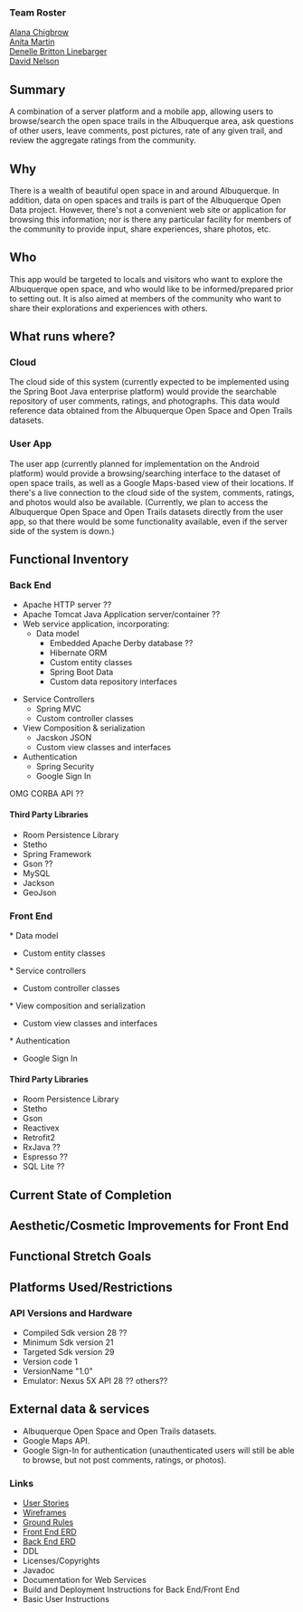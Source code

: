 ### Team Roster 
[Alana Chigbrow](https://github.com/achigbrow)   
[Anita Martin](https://github.com/anita-martin5703)   
[Denelle Britton Linebarger](https://github.com/DBrittonLinebarger)   
[David Nelson](https://github.com/djpn/)

## Summary

A combination of a server platform and a mobile app, allowing users to browse/search the open space trails in the Albuquerque area, ask questions of other users, leave comments, post pictures, rate of any given trail, and review the aggregate ratings from the community.

## Why

There is a wealth of beautiful open space in and around Albuquerque. In addition, data on open spaces and trails is part of the Albuquerque Open Data project. However, there's not a convenient web site or application for browsing this information; nor is there any particular facility for members of the community to provide input, share experiences, share photos, etc.

## Who

This app would be targeted to locals and visitors who want to explore the Albuquerque open space, and who would like to be informed/prepared prior to setting out. It is also aimed at members of the community who want to share their explorations and experiences with others.

## What runs where?
### Cloud

The cloud side of this system (currently expected to be implemented using the Spring Boot Java enterprise platform) would provide the searchable repository of user comments, ratings, and photographs. This data would reference data obtained from the Albuquerque Open Space and Open Trails datasets.

### User App

The user app (currently planned for implementation on the Android platform) would provide a browsing/searching interface to the dataset of open space trails, as well as a Google Maps-based view of their locations. If there's a live connection to the cloud side of the system, comments, ratings, and photos would also be available. (Currently, we plan to access the Albuquerque Open Space and Open Trails datasets directly from the user app, so that there would be some functionality available, even if the server side of the system is down.)


## Functional Inventory  

### Back End    

- Apache HTTP server  ??
- Apache Tomcat Java Application server/container  ??
- Web service application, incorporating:   
    * Data model    
      * Embedded Apache Derby database ??
      * Hibernate ORM    
      * Custom entity classes   
      * Spring Boot Data    
      * Custom data repository interfaces    
 * Service Controllers  
   * Spring MVC  
   * Custom controller classes  
 * View Composition & serialization  
   * Jacskon JSON  
   * Custom view classes and interfaces  
 * Authentication  
   * Spring Security  
   * Google Sign In


OMG CORBA API ??

#### Third Party Libraries
* Room Persistence Library  
* Stetho    
* Spring Framework
* Gson ??  
* MySQL    
* Jackson  
* GeoJson  


### Front End   

\* Data model 
  * Custom entity classes 

\* Service controllers   
  * Custom controller classes  

\* View composition and serialization 
  * Custom view classes and interfaces

\* Authentication  
  * Google Sign In




#### Third Party Libraries
* Room Persistence Library  
* Stetho  
* Gson  
* Reactivex  
* Retrofit2
* RxJava ??  
* Espresso ??  
* SQL Lite ??



## Current State of Completion  


## Aesthetic/Cosmetic Improvements for Front End  

## Functional Stretch Goals  


## Platforms Used/Restrictions


### API Versions and Hardware   
* Compiled Sdk version 28 ??  
* Minimum Sdk version 21  
* Targeted Sdk version 29  
* Version code 1  
* VersionName "1.0"  
* Emulator: Nexus 5X API 28 ?? others??  



## External data & services

* Albuquerque Open Space and Open Trails datasets.
* Google Maps API.
* Google Sign-In for authentication (unauthenticated users will still be able to browse, but not post comments, ratings, or photos).    



### Links

* [User Stories](docs/user-stories.md)
* [Wireframes](docs/wireframes.md)
* [Ground Rules](docs/ground-rules.md)
* [Front End ERD](docs/erd-front-end.md)
* [Back End ERD](docs/erd-back-end.md)  
* DDL
* Licenses/Copyrights  
* Javadoc  
* Documentation for Web Services  
* Build and Deployment Instructions for Back End/Front End  
* Basic User Instructions  


